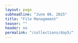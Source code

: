 ```yaml
---
layout: page
subheadline: "June 06, 2025"
title: "File Management"
teaser: ""
header: no
permalink: "/collections/day5/"
---
```

